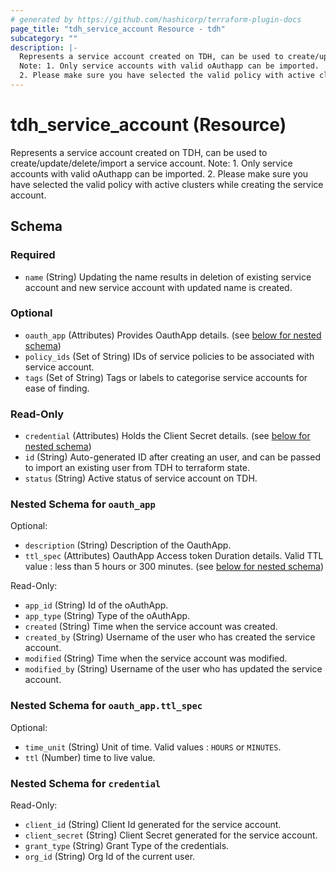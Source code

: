```yaml
---
# generated by https://github.com/hashicorp/terraform-plugin-docs
page_title: "tdh_service_account Resource - tdh"
subcategory: ""
description: |-
  Represents a service account created on TDH, can be used to create/update/delete/import a service account.
  Note: 1. Only service accounts with valid oAuthapp can be imported.
  2. Please make sure you have selected the valid policy with active clusters while creating the service account.
---
```


# tdh_service_account (Resource)

Represents a service account created on TDH, can be used to create/update/delete/import a service account.
Note: 1. Only service accounts with valid oAuthapp can be imported.
2. Please make sure you have selected the valid policy with active clusters while creating the service account.



<!-- schema generated by tfplugindocs -->
## Schema

### Required

- `name` (String) Updating the name results in deletion of existing service account and new service account with updated name is created.

### Optional

- `oauth_app` (Attributes) Provides OauthApp details. (see [below for nested schema](#nestedatt--oauth_app))
- `policy_ids` (Set of String) IDs of service policies to be associated with service account.
- `tags` (Set of String) Tags or labels to categorise service accounts for ease of finding.

### Read-Only

- `credential` (Attributes) Holds the Client Secret details. (see [below for nested schema](#nestedatt--credential))
- `id` (String) Auto-generated ID after creating an user, and can be passed to import an existing user from TDH to terraform state.
- `status` (String) Active status of service account on TDH.

<a id="nestedatt--oauth_app"></a>
### Nested Schema for `oauth_app`

Optional:

- `description` (String) Description of the OauthApp.
- `ttl_spec` (Attributes) OauthApp Access token Duration details. Valid TTL value : less than 5 hours or 300 minutes. (see [below for nested schema](#nestedatt--oauth_app--ttl_spec))

Read-Only:

- `app_id` (String) Id of the oAuthApp.
- `app_type` (String) Type of the oAuthApp.
- `created` (String) Time when the service account was created.
- `created_by` (String) Username of the user who has created the service account.
- `modified` (String) Time when the service account was modified.
- `modified_by` (String) Username of the user who has updated the service account.

<a id="nestedatt--oauth_app--ttl_spec"></a>
### Nested Schema for `oauth_app.ttl_spec`

Optional:

- `time_unit` (String) Unit of time. Valid values : `HOURS` or `MINUTES`.
- `ttl` (Number) time to live value.



<a id="nestedatt--credential"></a>
### Nested Schema for `credential`

Read-Only:

- `client_id` (String) Client Id generated for the service account.
- `client_secret` (String) Client Secret generated for the service account.
- `grant_type` (String) Grant Type of the credentials.
- `org_id` (String) Org Id of the current user.


